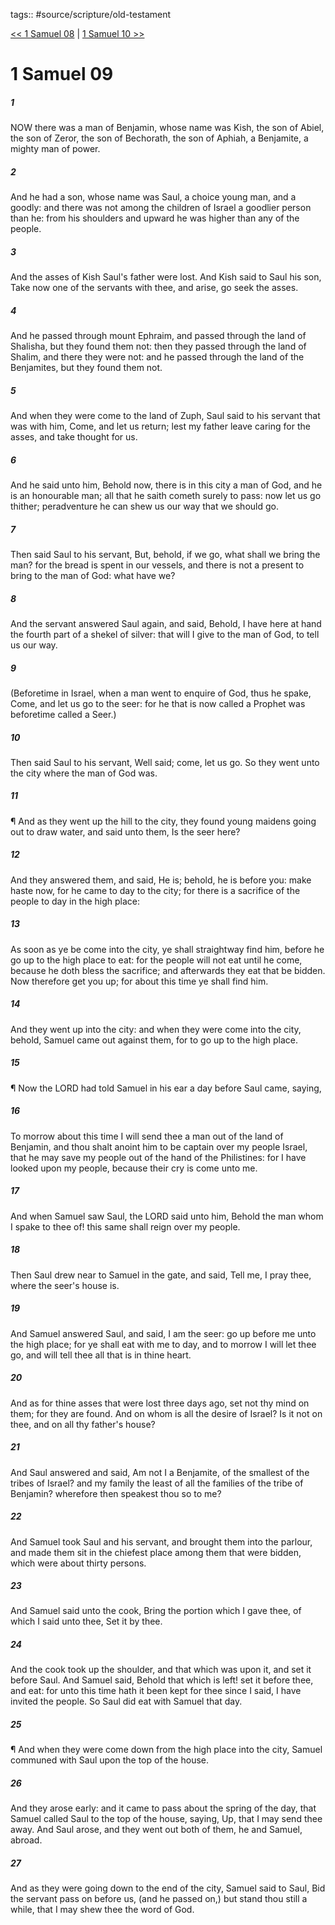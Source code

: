 tags:: #source/scripture/old-testament

[<< 1 Samuel 08](/old-testament/09_1_Samuel/1_Samuel_08.md) | [1 Samuel 10 >>](/old-testament/09_1_Samuel/1_Samuel_10.md)

# 1 Samuel 09

##### 1

NOW there was a man of Benjamin, whose name was Kish, the son of Abiel, the son of Zeror, the son of Bechorath, the son of Aphiah, a Benjamite, a mighty man of power.

##### 2

And he had a son, whose name was Saul, a choice young man, and a goodly: and there was not among the children of Israel a goodlier person than he: from his shoulders and upward he was higher than any of the people.

##### 3

And the asses of Kish Saul's father were lost. And Kish said to Saul his son, Take now one of the servants with thee, and arise, go seek the asses.

##### 4

And he passed through mount Ephraim, and passed through the land of Shalisha, but they found them not: then they passed through the land of Shalim, and there they were not: and he passed through the land of the Benjamites, but they found them not.

##### 5

And when they were come to the land of Zuph, Saul said to his servant that was with him, Come, and let us return; lest my father leave caring for the asses, and take thought for us.

##### 6

And he said unto him, Behold now, there is in this city a man of God, and he is an honourable man; all that he saith cometh surely to pass: now let us go thither; peradventure he can shew us our way that we should go.

##### 7

Then said Saul to his servant, But, behold, if we go, what shall we bring the man? for the bread is spent in our vessels, and there is not a present to bring to the man of God: what have we?

##### 8

And the servant answered Saul again, and said, Behold, I have here at hand the fourth part of a shekel of silver: that will I give to the man of God, to tell us our way.

##### 9

(Beforetime in Israel, when a man went to enquire of God, thus he spake, Come, and let us go to the seer: for he that is now called a Prophet was beforetime called a Seer.)

##### 10

Then said Saul to his servant, Well said; come, let us go. So they went unto the city where the man of God was.

##### 11

¶ And as they went up the hill to the city, they found young maidens going out to draw water, and said unto them, Is the seer here?

##### 12

And they answered them, and said, He is; behold, he is before you: make haste now, for he came to day to the city; for there is a sacrifice of the people to day in the high place:

##### 13

As soon as ye be come into the city, ye shall straightway find him, before he go up to the high place to eat: for the people will not eat until he come, because he doth bless the sacrifice; and afterwards they eat that be bidden. Now therefore get you up; for about this time ye shall find him.

##### 14

And they went up into the city: and when they were come into the city, behold, Samuel came out against them, for to go up to the high place.

##### 15

¶ Now the LORD had told Samuel in his ear a day before Saul came, saying,

##### 16

To morrow about this time I will send thee a man out of the land of Benjamin, and thou shalt anoint him to be captain over my people Israel, that he may save my people out of the hand of the Philistines: for I have looked upon my people, because their cry is come unto me.

##### 17

And when Samuel saw Saul, the LORD said unto him, Behold the man whom I spake to thee of! this same shall reign over my people.

##### 18

Then Saul drew near to Samuel in the gate, and said, Tell me, I pray thee, where the seer's house is.

##### 19

And Samuel answered Saul, and said, I am the seer: go up before me unto the high place; for ye shall eat with me to day, and to morrow I will let thee go, and will tell thee all that is in thine heart.

##### 20

And as for thine asses that were lost three days ago, set not thy mind on them; for they are found. And on whom is all the desire of Israel? Is it not on thee, and on all thy father's house?

##### 21

And Saul answered and said, Am not I a Benjamite, of the smallest of the tribes of Israel? and my family the least of all the families of the tribe of Benjamin? wherefore then speakest thou so to me?

##### 22

And Samuel took Saul and his servant, and brought them into the parlour, and made them sit in the chiefest place among them that were bidden, which were about thirty persons.

##### 23

And Samuel said unto the cook, Bring the portion which I gave thee, of which I said unto thee, Set it by thee.

##### 24

And the cook took up the shoulder, and that which was upon it, and set it before Saul. And Samuel said, Behold that which is left! set it before thee, and eat: for unto this time hath it been kept for thee since I said, I have invited the people. So Saul did eat with Samuel that day.

##### 25

¶ And when they were come down from the high place into the city, Samuel communed with Saul upon the top of the house.

##### 26

And they arose early: and it came to pass about the spring of the day, that Samuel called Saul to the top of the house, saying, Up, that I may send thee away. And Saul arose, and they went out both of them, he and Samuel, abroad.

##### 27

And as they were going down to the end of the city, Samuel said to Saul, Bid the servant pass on before us, (and he passed on,) but stand thou still a while, that I may shew thee the word of God.
